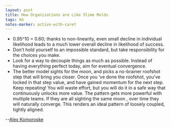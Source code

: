 ```yaml
---
layout: post
title: How Organizations are Like Slime Molds
tags: kb
notes-marker: active-with-caret
---
```

* 0.95^10 = 0.60; thanks to non-linearity, even small decline in individual likelihood leads to a much lower overall decline in likelihood of success.
* Don’t hold yourself to an impossible standard, but take responsibility for the choices you make.
* Look for a way to decouple things as much as possible. Instead of having everything perfect today, aim for eventual convergence.
* The better model sights for the moon, and picks a no-brainer roofshot step that will bring you closer. Once you ‘ve done the roofshot, you’ve locked in that step value, and have gained momentum for the next step. Keep repeating! You will waste effort, but you will do it in a safe way that continuously unlocks more value. The pattern gets more powerful with multiple teams. If they are all sighting the same moon , over time they will naturally converge. This renders an ideal pattern of loosely coupled, tightly aligned.

--[Alex Komoroske](https://komoroske.com/slime-mold/)